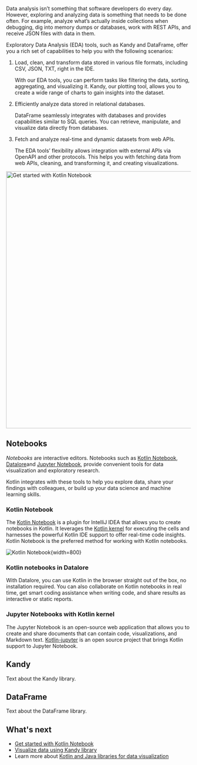 [//]: # (title: Kotlin for data analysis)

Data analysis isn’t something that software developers do every day.
However, exploring and analyzing data is something that needs to be done often. 
For example, analyze what’s actually inside collections when debugging, dig into memory dumps or databases, 
work with REST APIs, and receive JSON files with data in them.

Exploratory Data Analysis (EDA) tools, such as Kandy and DataFrame, offer you a rich set of capabilities to help you with the following scenarios:

1. Load, clean, and transform data stored in various file formats, including CSV, JSON, TXT, right in the IDE.

    With our EDA tools, you can perform tasks like filtering the data, sorting, aggregating, and visualizing it. 
    Kandy, our plotting tool, allows you to create a wide range of charts to gain insights into the dataset.

2. Efficiently analyze data stored in relational databases.

    DataFrame seamlessly integrates with databases and provides capabilities similar to SQL queries. 
    You can retrieve, manipulate, and visualize data directly from databases.

3. Fetch and analyze real-time and dynamic datasets from web APIs.

    The EDA tools’ flexibility allows integration with external APIs via OpenAPI and other protocols.
    This helps you with fetching data from web APIs, cleaning, and transforming it, and creating visualizations.

<!-- VIDEO -->

<a href="get-started-with-kotlin-notebooks.md"><img src="kotlin-notebooks-button.svg" width="700" alt="Get started with Kotlin Notebook"/></a>

## Notebooks

_Notebooks_ are interactive editors. Notebooks such as [Kotlin Notebook](https://plugins.jetbrains.com/plugin/16340-kotlin-notebook),
[Datalore](http://jetbrains.com/datalore)and [Jupyter Notebook](https://jupyter.org/), 
provide convenient tools for data visualization and exploratory research.

Kotlin integrates with these tools to help you explore data, share your findings with 
colleagues, or build up your data science and machine learning skills.

### Kotlin Notebook

The [Kotlin Notebook](https://plugins.jetbrains.com/plugin/16340-kotlin-notebook) is a plugin for IntelliJ IDEA that
allows you to create notebooks in Kotlin. It leverages the [Kotlin kernel](#jupyter-notebooks-with-kotlin-kernel) for executing the
cells and harnesses the powerful Kotlin IDE support to offer real-time code insights. Kotlin Notebook is the preferred method
for working with Kotlin notebooks.

![Kotlin Notebook](kotlin-notebook.png){width=800}

### Kotlin notebooks in Datalore

With Datalore, you can use Kotlin in the browser straight out of the box, no installation required.
You can also collaborate on Kotlin notebooks in real time,
get smart coding assistance when writing code, and share results as interactive or static reports.

### Jupyter Notebooks with Kotlin kernel

The Jupyter Notebook is an open-source web application
that allows you to create and share documents that can contain code,
visualizations, and Markdown text. 
[Kotlin-jupyter](https://github.com/Kotlin/kotlin-jupyter) is an open source project that brings Kotlin 
support to Jupyter Notebook. 

## Kandy

Text about the Kandy library.

## DataFrame

Text about the DataFrame library.

## What's next

* [Get started with Kotlin Notebook]()
* [Visualize data using Kandy library]()
* Learn more about [Kotlin and Java libraries for data visualization](data-science-libraries.md)